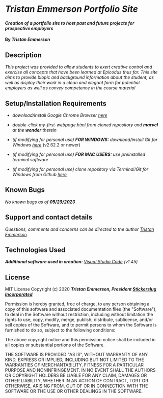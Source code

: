 
# _Tristan Emmerson Portfolio Site_

  

#### _Creation of a portfolio site to host past and future projects for prospective employers_	

  

#### By _**Tristan Emmerson**_

  

## **Description**

  

_This project was provided to allow students to exert creative control and exercise all concepts that have been learned at Epicodus thus far. This site aims to provide biopic and background information about the student, as well as display their work in a clean and elegant form for potential employers as well as convey competence in the course material_



## **Setup/Installation Requirements**

  

*  _download/install Google Chrome Browser [here](https://www.google.com/chrome/)_

*  _double-click my-first-webpage.html from cloned repository and **marvel** at the **wonder** therein_

*  _(if modifying for personal use) **FOR WINDOWS:** download/install Git for Windows [here](https://gitforwindows.org/)_ (v2.62.2 or newer)

*  _(if modifying for personal use) **FOR MAC USERS:** use preinstalled terminal software_

*  _(if modifying for personal use) clone repository via Terminal/Git for Windows from Github [here](https://github.com/tmemmerson/portfolio.git)_


  

## **Known Bugs**

  

_No known bugs as of **05/29/2020**_

  

## **Support and contact details**

  

_Questions, comments and concerns can be directed to the author [Tristan Emmerson](tristan@stickerslug.com)_

  

## **Technologies Used**

  

_**Additional software used in creation:** [Visual Studio Code](https://code.visualstudio.com/) (v1.45)_

  

## **License**


MIT License
Copyright (c) 2020 **_Tristan Emmerson, President [Stickerslug Incorporated](http://stickerslug.com)_**


Permission is hereby granted, free of charge, to any person obtaining a copy
of this software and associated documentation files (the "Software"), to deal
in the Software without restriction, including without limitation the rights
to use, copy, modify, merge, publish, distribute, sublicense, and/or sell
copies of the Software, and to permit persons to whom the Software is
furnished to do so, subject to the following conditions:

The above copyright notice and this permission notice shall be included in all
copies or substantial portions of the Software.

THE SOFTWARE IS PROVIDED "AS IS", WITHOUT WARRANTY OF ANY KIND, EXPRESS OR
IMPLIED, INCLUDING BUT NOT LIMITED TO THE WARRANTIES OF MERCHANTABILITY,
FITNESS FOR A PARTICULAR PURPOSE AND NONINFRINGEMENT. IN NO EVENT SHALL THE
AUTHORS OR COPYRIGHT HOLDERS BE LIABLE FOR ANY CLAIM, DAMAGES OR OTHER
LIABILITY, WHETHER IN AN ACTION OF CONTRACT, TORT OR OTHERWISE, ARISING FROM,
OUT OF OR IN CONNECTION WITH THE SOFTWARE OR THE USE OR OTHER DEALINGS IN THE
SOFTWARE.
